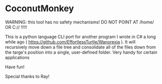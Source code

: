 # CoconutMonkey

WARNING: this tool has no safety mechanisms! DO NOT POINT AT /home/ OR C://  !!!!!


This is a python language CLI port for another program I wrote in C# a long while ago ( https://github.com/EffortlessTurtle/Wanorexia ).
It will recursively move down a file tree and consolidate all of the files down from the targe's position into a single, user-defined folder.
Very handy for certain applications

Have fun!

Special thanks to Ray!
